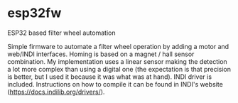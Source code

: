 # esp32fw
ESP32 based filter wheel automation

Simple firmware to automate a filter wheel operation by adding a motor and web/INDI interfaces.
Homing is based on a magnet / hall sensor combination. My implementation uses a linear sensor making the detection a lot more complex than using a digital one (the expectation is that precision is better, but I used it because it was what was at hand).
INDI driver is included. Instructions on how to compile it can be found in INDI's website (https://docs.indilib.org/drivers/).

